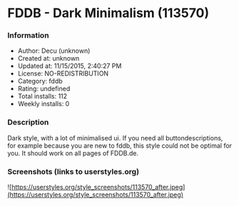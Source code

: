 # FDDB - Dark Minimalism (113570)

### Information
- Author: Decu (unknown)
- Created at: unknown
- Updated at: 11/15/2015, 2:40:27 PM
- License: NO-REDISTRIBUTION
- Category: fddb
- Rating: undefined
- Total installs: 112
- Weekly installs: 0


### Description
Dark style, with a lot of minimalised ui. If you need all buttondescriptions, for example because you are new to fddb, this style could not be optimal for you. It should work on all pages of FDDB.de.


### Screenshots (links to userstyles.org)
![https://userstyles.org/style_screenshots/113570_after.jpeg](https://userstyles.org/style_screenshots/113570_after.jpeg)


